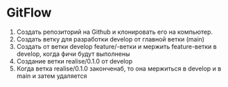 # GitFlow

1. Создать репозиторий на Github и клонировать его на компьютер.
2. Создать ветку для разработки develop от главной ветки (main)
3. Создать от ветки develop feature/-ветки и мержить feature-ветки в develop, когда фичи будут выполнены
4. Создание ветки realise/0.1.0 от develop
5. Когда ветка realise/0.1.0 законченаб, то она мержиться в develop и в main и затем удаляется
